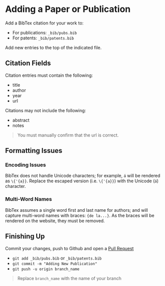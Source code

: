 # Adding a Paper or Publication

Add a BibTex citation for your work to:

- For publications: `_bib/pubs.bib`
- For patents: `_bib/patents.bib`

Add new entries to the top of the indicated file.

## Citation Fields

Citation entries must contain the following:

- title
- author
- year
- url

Citations may not include the following:

- abstract
- notes

> You must manually confirm that the url is correct.

## Formatting Issues

### Encoding Issues

BibTex does not handle Unicode characters; for example, `á` will be rendered as `\{'{a}}`. Replace the escaped version (i.e. `\{'{a}}`) with the Unicode (`á`) character.

### Multi-Word Names

BibTex assumes a single word first and last name for authors; and will capture multi-word names with braces: `{de la...}`.
As the braces will be rendered on the website, they must be removed.

## Finishing Up

Commit your changes, push to Github and open a [Pull Request](https://github.com/BattModels/group-website/pulls)

- `git add _bib/pubs.bib` or `_bib/patents.bib`
- `git commit -m "Adding New Publication"`
- `git push -u origin branch_name`

> Replace `branch_name` with the name of your branch
